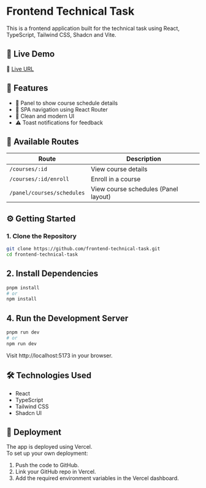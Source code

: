 # Frontend Technical Task

This is a frontend application built for the technical task using React, TypeScript, Tailwind CSS, Shadcn and Vite.

## 🚀 Live Demo

🔗 [Live URL](https://frontend-technical-task-r9cb.vercel.app)

## 🧪 Features

- 👤 Panel to show course schedule details
- 🧭 SPA navigation using React Router
- 💅 Clean and modern UI
- ⚠️ Toast notifications for feedback

## 🧭 Available Routes

| Route                      | Description                          |
| -------------------------- | ------------------------------------ |
| `/courses/:id`             | View course details                  |
| `/courses/:id/enroll`      | Enroll in a course                   |
| `/panel/courses/schedules` | View course schedules (Panel layout) |

## ⚙️ Getting Started

### 1. Clone the Repository

```bash
git clone https://github.com/frontend-technical-task.git
cd frontend-technical-task
```

## 2. Install Dependencies

```bash
pnpm install
# or
npm install
```

## 4. Run the Development Server

```bash
pnpm run dev
# or
npm run dev
```

Visit http://localhost:5173 in your browser.

## 🛠 Technologies Used

- React
- TypeScript
- Tailwind CSS
- Shadcn UI

## 📂 Deployment

The app is deployed using Vercel.  
To set up your own deployment:

1. Push the code to GitHub.
2. Link your GitHub repo in Vercel.
3. Add the required environment variables in the Vercel dashboard.
